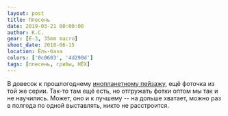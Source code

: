 ```yaml
---
layout: post
title: Плесень
date: 2019-03-21 00:00:00
author: К.С.
gear: [E-3, 35mm macro]
shoot_date: 2018-06-15
location: Ёль-база
colors: ['0c0603', '4d290d']
tags: [плесень, грибы, НЁХ]
---
```

В довесок к прошлогоднему [инопланетному пейзажу](https://www.dxfoto.ru/2018/06/22.html), ещё фоточка из той же серии. Так-то там ещё есть, но отгружать фотки оптом мы так и не научились. Может, оно и к лучшему -- на дольше хватает, можно раз в полгода по одной выставлять, никто не расстроится.
